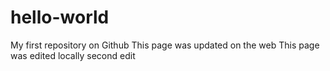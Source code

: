 # hello-world

My first repository on Github
This page was updated on the web
This page was edited locally
second edit
